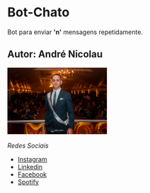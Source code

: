 # Bot-Chato

Bot para enviar **'n'** mensagens repetidamente.

## Autor: **André Nicolau**

<img src="./profile-pic.JPG" width="225" height="150">

_Redes Sociais_

-   [Instagram](instagram.com/rodinhaass)
-   [Linkedin](https://www.linkedin.com/in/andr%C3%A9-nicolau-56a2a21b0/)
-   [Facebook](https://www.facebook.com/rodinhaass)
-   [Spotify](https://open.spotify.com/user/0xkggemo4tc3eqgmug2danlv2)

